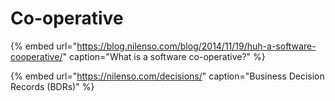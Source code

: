 # Co-operative

{% embed url="https://blog.nilenso.com/blog/2014/11/19/huh-a-software-cooperative/" caption="What is a software co-operative?" %}



{% embed url="https://nilenso.com/decisions/" caption="Business Decision Records \(BDRs\)" %}




